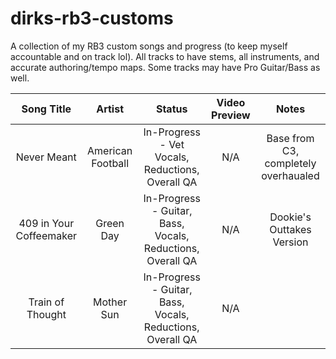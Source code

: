# dirks-rb3-customs
A collection of my RB3 custom songs and progress (to keep myself accountable and on track lol). All tracks to have stems, all instruments, and accurate authoring/tempo maps. Some tracks may have Pro Guitar/Bass as well.

| Song Title | Artist | Status | Video Preview | Notes |
| :--------: | :-------: | :---------------: | :------------: | :------------: |
| Never Meant | American Football | In-Progress - Vet Vocals, Reductions, Overall QA | N/A | Base from C3, completely overhaualed |
| 409 in Your Coffeemaker | Green Day | In-Progress - Guitar, Bass, Vocals, Reductions, Overall QA | N/A | Dookie's Outtakes Version |
| Train of Thought | Mother Sun | In-Progress - Guitar, Bass, Vocals, Reductions, Overall QA | N/A |  |

